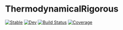 # ThermodynamicalRigorous

[![Stable](https://img.shields.io/badge/docs-stable-blue.svg)](https://orkolorko.github.io/ThermodynamicalRigorous.jl/stable/)
[![Dev](https://img.shields.io/badge/docs-dev-blue.svg)](https://orkolorko.github.io/ThermodynamicalRigorous.jl/dev/)
[![Build Status](https://github.com/orkolorko/ThermodynamicalRigorous.jl/actions/workflows/CI.yml/badge.svg?branch=main)](https://github.com/orkolorko/ThermodynamicalRigorous.jl/actions/workflows/CI.yml?query=branch%3Amain)
[![Coverage](https://codecov.io/gh/orkolorko/ThermodynamicalRigorous.jl/branch/main/graph/badge.svg)](https://codecov.io/gh/orkolorko/ThermodynamicalRigorous.jl)
